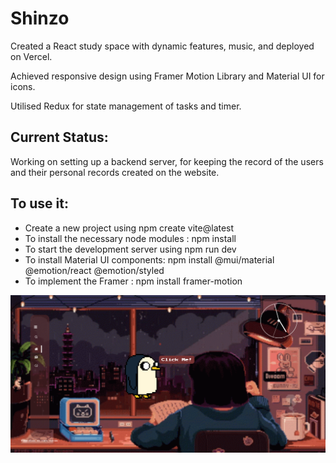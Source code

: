 # Shinzo

<p>Created a React study space with dynamic features, music, and deployed on Vercel.

 Achieved responsive design using Framer Motion Library and Material UI for icons. 

 Utilised Redux for state management of tasks and timer.</p>

 <h2>Current Status:</h2>
 <p>Working on setting up a backend server, for keeping the record of the users and their personal records created on the website.</p>
<h2>To use it:</h2>
<ul>
 <li>Create a new project using npm create vite@latest</li> 
<li> To install the necessary node modules : npm install </li>
<li>To start the development server using npm run dev</li>
<li>To install Material UI components: npm install @mui/material @emotion/react @emotion/styled </li>
<li>To implement the Framer : npm install framer-motion</li>
</ul>
<img src="shinzo.png" alt="ShinzoHome">
